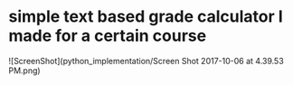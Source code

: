 # simple text based grade calculator I made for a certain course

![ScreenShot](python_implementation/Screen Shot 2017-10-06 at 4.39.53 PM.png)
